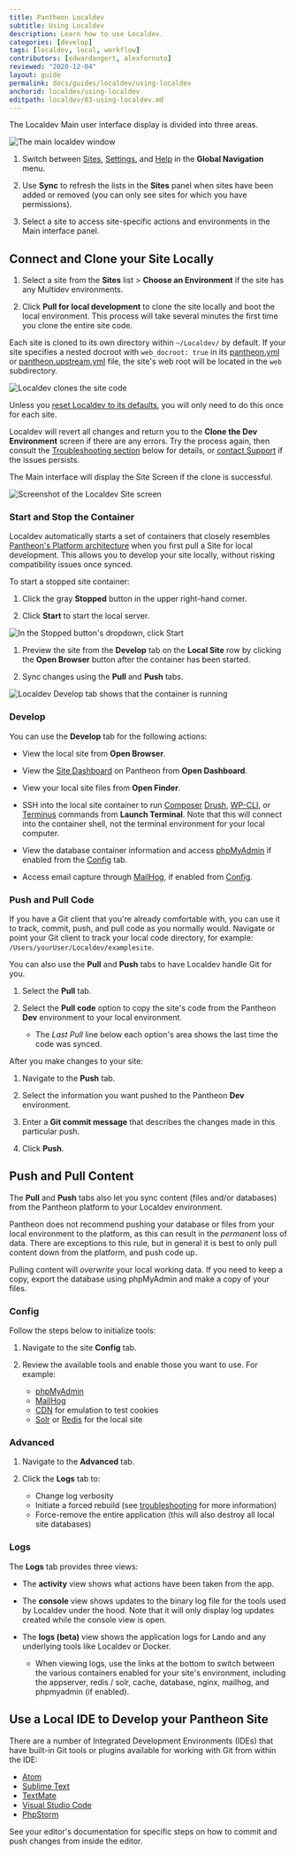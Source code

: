 ```yaml
---
title: Pantheon Localdev
subtitle: Using Localdev
description: Learn how to use Localdev.
categories: [develop]
tags: [localdev, local, workflow]
contributors: [edwardangert, alexfornuto]
reviewed: "2020-12-04"
layout: guide
permalink: docs/guides/localdev/using-localdev
anchorid: localdev/using-localdev
editpath: localdev/03-using-localdev.md
---
```


The Localdev Main user interface display is divided into three areas.

![The main localdev window](../../../images/localdev/localdev-overview.png)

1. Switch between [Sites](#connect-and-clone-your-site-locally), [Settings](#settings), and [Help](#help) in the **Global Navigation** menu.

1. Use **Sync** to refresh the lists in the **Sites** panel when sites have been added or removed (you can only see sites for which you have permissions). 

1. Select a site to access site-specific actions and environments in the Main interface panel.

## Connect and Clone your Site Locally

1. Select a site from the **Sites** list > **Choose an Environment** if the site has any Multidev environments. 

1. Click **Pull for local development** to clone the site locally and boot the local environment. This process will take several minutes the first time you clone the entire site code.

Each site is cloned to its own directory within `~/Localdev/` by default. If your site specifies a nested docroot with `web_docroot: true` in its [pantheon.yml](/pantheon-yml/#site-local-configurations-pantheonyml) or [pantheon.upstream.yml](/pantheon-yml/#custom-upstream-configurations-pantheonupstreamyml) file, the site's web root will be located in the `web` subdirectory.

![Localdev clones the site code](../../../images/localdev/localdev-cloning-site.png)

Unless you [reset Localdev to its defaults](#log-out-and-reset-to-defaults), you will only need to do this once for each site.

Localdev will revert all changes and return you to the **Clone the Dev Environment** screen if there are any errors. Try the process again, then consult the [Troubleshooting section](/guides/localdev/troubleshoot-support#faq) below for details, or [contact Support](/guides/localdev/troubleshoot-support#contact-support) if the issues persists.

The Main interface will display the Site Screen if the clone is successful.

![Screenshot of the Localdev Site screen](../../../images/localdev/localdev-site-running-screen.png)

### Start and Stop the Container

Localdev automatically starts a set of containers that closely resembles [Pantheon's Platform architecture](https://pantheon.io/features/elastic-hosting?docs) when you first pull a Site for local development. This allows you to develop your site locally, without risking compatibility issues once synced.

To start a stopped site container:

1. Click the gray **Stopped** button in the upper right-hand corner. 

1. Click **Start** to start the local server.

  ![In the Stopped button's dropdown, click Start](../../../images/localdev/localdev-start-destroy.png)

1. Preview the site from the <i className="fa fa-wrench"></i> **Develop** tab on the **Local Site** row by clicking the **Open Browser** button after the container has been started. 

1. Sync changes using the <i className="fa fa-arrow-down"></i> **Pull** and <i className="fa fa-arrow-up"></i> **Push** tabs.

![Localdev Develop tab shows that the container is running](../../../images/localdev/localdev-develop-tab-container-running.png)

### Develop

You can use the **<i className="fa fa-wrench"></i> Develop** tab for the following actions:

- View the local site from **Open Browser**.

- View the [Site Dashboard](/guides/account-mgmt/workspace-sites-teams/sites) on Pantheon from **Open Dashboard**.

- View your local site files from **Open Finder**.

- SSH into the local site container to run [Composer](/guides/composer) [Drush](/guides/drush), [WP-CLI](/guides/wp-cli), or [Terminus](/guides/terminus) commands from **Launch Terminal**. Note that this will connect into the container shell, not the terminal environment for your local computer.


- View the database container information and access [phpMyAdmin](https://www.phpmyadmin.net/) if enabled from the [Config](#Config) tab.

- Access email capture through [MailHog](https://github.com/mailhog/MailHog), if enabled from [Config](#config).

### Push and Pull Code

If you have a Git client that you're already comfortable with, you can use it to track, commit, push, and pull code as you normally would. Navigate or point your Git client to track your local code directory, for example: `/Users/yourUser/Localdev/examplesite`.

You can also use the **<i className="fa fa-arrow-down"></i> Pull** and **<i className="fa fa-arrow-up"></i> Push** tabs to have Localdev handle Git for you.

1. Select the **Pull** tab.

1. Select the **Pull code** option to copy the site's code from the Pantheon **Dev** environment to your local environment. 
  
    - The *Last Pull* line below each option's area shows the last time the code was synced.

After you make changes to your site:

1. Navigate to the **<i className="fa fa-arrow-up"></i> Push** tab.

1. Select the information you want pushed to the Pantheon **Dev** environment.

1. Enter a **Git commit message** that describes the changes made in this particular push.

1. Click **Push**.

## Push and Pull Content

The **<i className="fa fa-arrow-down"></i> Pull** and **<i className="fa fa-arrow-up"></i> Push** tabs also let you sync content (files and/or databases) from the Pantheon platform to your Localdev environment.

<Alert title="Warning" type="danger">

Pantheon does not recommend pushing your database or files from your local environment to the platform, as this can result in the *permanent* loss of data. There are exceptions to this rule, but in general it is best to only pull content down from the platform, and push code up.

Pulling content will *overwrite* your local working data. If you need to keep a copy, export the database using phpMyAdmin and make a copy of your files.

</Alert>

### Config

Follow the steps below to initialize tools:

1. Navigate to the site **<i className="fa fa-cog"></i> Config** tab.

1. Review the available tools and enable those you want to use. For example:

    - [phpMyAdmin](https://www.phpmyadmin.net/)
    - [MailHog](https://github.com/mailhog/MailHog)
    - [CDN](/guides/global-cdn) for emulation to test cookies
    - [Solr](/solr) or [Redis](/guides/object-cache) for the local site

### Advanced

1. Navigate to the **<i className="fa fa-bolt"></i> Advanced** tab.

1. Click the **<i className="fa fa-bug"></i> Logs** tab to:

    - Change log verbosity
    - Initiate a forced rebuild (see [troubleshooting](/guides/localdev/troubleshoot-support) for more information)
    - Force-remove the entire application (this will also destroy all local site databases)

### Logs

The **<i className="fa fa-bug"></i> Logs** tab provides three views:

- The **activity** view shows what actions have been taken from the app.

- The **console** view shows updates to the binary log file for the tools used by Localdev under the hood. Note that it will only display log updates created while the console view is open.

- The **logs (beta)** view shows the application logs for Lando and any underlying tools like Localdev or Docker.

  - When viewing logs, use the links at the bottom to switch between the various containers enabled for your site's environment, including the appserver, redis / solr, cache, database, nginx, mailhog, and phpmyadmin (if enabled).

## Use a Local IDE to Develop your Pantheon Site

There are a number of Integrated Development Environments (IDEs) that have built-in Git tools or plugins available for working with Git from within the IDE:

- [Atom](https://atom.io/)
- [Sublime Text](https://www.sublimetext.com/)
- [TextMate](https://macromates.com/)
- [Visual Studio Code](https://code.visualstudio.com)
- [PhpStorm](https://www.jetbrains.com/phpstorm)

See your editor's documentation for specific steps on how to commit and push changes from inside the editor.
